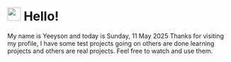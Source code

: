  <h1>
    <img src="https://emojis.slackmojis.com/emojis/images/1643510097/45343/hi.gif?1643510097" width="30"/> 
    Hello!
 </h1>
 <p>
    My name is Yeeyson and today is Sunday, 11 May 2025
    Thanks for visiting my profile, I have some test projects going on others are done learning projects and others are real projects.
    Feel free to watch and use them.
 </p>